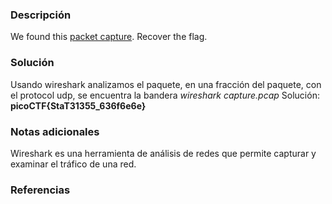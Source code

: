 
### Descripción 
We found this [packet capture](https://jupiter.challenges.picoctf.org/static/483e50268fe7e015c49caf51a69063d0/capture.pcap). Recover the flag.
### Solución
Usando wireshark analizamos el paquete, en una fracción del paquete, con el protocol udp, se encuentra la bandera
	 *wireshark capture.pcap*
Solución:
	**picoCTF{StaT31355_636f6e6e}**
### Notas adicionales
Wireshark es una herramienta de análisis de redes que permite capturar y examinar el tráfico de una red. 
### Referencias 

